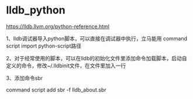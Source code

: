 # lldb_python


https://lldb.llvm.org/python-reference.html

1、lldb调试器导入python脚本，可以直接在调试器中执行，立马能用
command script import python-script路径

2、对于经常使用的脚本，可以在lldb的初始化文件里添加命令加载脚本，启动自定义的命令，修改~/.lldbinit文件，在文件里加入一行

3、添加命令sbr

command script add sbr -f lldb_about.sbr
